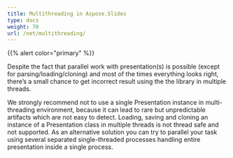 ```yaml
---
title: Multithreading in Aspose.Slides
type: docs
weight: 70
url: /net/multithreading/
---
```


{{% alert color="primary" %}} 

Despite the fact that parallel work with presentation(s) is possible (except for parsing/loading/cloning) and most of the times everything looks right, there’s a small chance to get incorrect result using the the library in multiple threads.

We strongly recommend not to use a single Presentation instance in multi-threading environment, because it can lead to rare but unpredictable artifacts which are not easy to detect. Loading, saving and cloning an instance of a Presentation class in multiple threads is not thread safe and not supported. As an alternative solution you can try to parallel your task using several separated single-threaded processes handling entire presentation inside a single process.